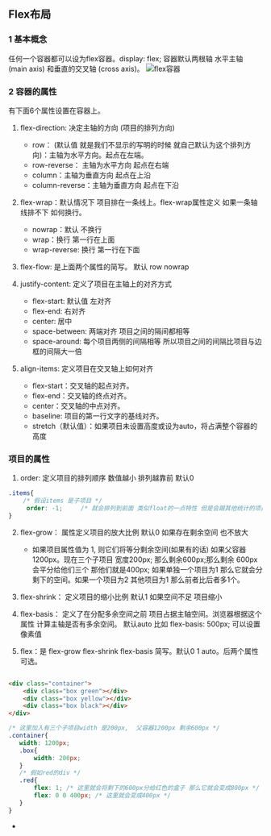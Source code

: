 ## Flex布局

### 1 基本概念
任何一个容器都可以设为flex容器。display: flex; 容器默认两根轴 水平主轴 (main axis) 和垂直的交叉轴 (cross axis)。
![flex容器](http://www.ruanyifeng.com/blogimg/asset/2015/bg2015071004.png)

### 2 容器的属性
有下面6个属性设置在容器上。

1. flex-direction: 决定主轴的方向 (项目的排列方向)

     * row： (默认值 就是我们不显示的写明的时候 就自己默认为这个排列方向)：主轴为水平方向。起点在左端。
     * row-reverse： 主轴为水平方向 起点在右端
     * column：主轴为垂直方向 起点在上沿
     * column-reverse：主轴为垂直方向 起点在下沿

2. flex-wrap：默认情况下 项目排在一条线上。flex-wrap属性定义 如果一条轴线排不下 如何换行。

    * nowrap：默认 不换行
    * wrap：换行 第一行在上面
    * wrap-reverse: 换行 第一行在下面

3. flex-flow: 是上面两个属性的简写。 默认 row nowrap

4. justify-content: 定义了项目在主轴上的对齐方式

    * flex-start: 默认值 左对齐
    * flex-end: 右对齐
    * center: 居中
    * space-between: 两端对齐 项目之间的隔间都相等
    * space-around: 每个项目两侧的间隔相等 所以项目之间的间隔比项目与边框的间隔大一倍

5. align-items: 定义项目在交叉轴上如何对齐

    * flex-start：交叉轴的起点对齐。
    * flex-end：交叉轴的终点对齐。
    * center：交叉轴的中点对齐。
    * baseline: 项目的第一行文字的基线对齐。
    * stretch（默认值）：如果项目未设置高度或设为auto，将占满整个容器的高度


### 项目的属性

1. order: 定义项目的排列顺序 数值越小 排列越靠前 默认0

```CSS
.items{
    /* 假设items 是子项目 */
     order: -1;     /* 就会排列到前面 类似float的一点特性 但是会跟其他统计的项目比较。越小排的越前 */
}
```

2. flex-grow： 属性定义项目的放大比例 默认0 如果存在剩余空间 也不放大
    * 如果项目属性值为 1, 则它们将等分剩余空间(如果有的话) 如果父容器 1200px。现在三个子项目 宽度200px;
      那么剩余600px;那么剩余 600px会平分给他们三个 那他们就是400px;
      如果单独一个项目为1 那么它就会分剩下的空间。如果一个项目为2 其他项目为1  那么前者比后者多1个。

3. flex-shrink： 定义项目的缩小比例 默认1 如果空间不足 项目缩小

4. flex-basis：  定义了在分配多余空间之前 项目占据主轴空间。浏览器根据这个属性 计算主轴是否有多余空间。 默认auto
                比如 flex-basis: 500px; 可以设置像素值

5. flex：是 flex-grow flex-shrink flex-basis 简写。默认0 1 auto。后两个属性可选。

```HTML

<div class="container">
    <div class="box green"></div>
    <div class="box yellow"></div>
    <div class="box black"></div>
</div>

```
 ```CSS
/* 这里加入有三个子项目width 是200px,  父容器1200px 剩余600px */
.container{
    width: 1200px;
    .box{
        width: 200px;
    }
    /* 假如red的div */
    .red{
        flex: 1; /* 这里就会将剩下的600px分给红色的盒子 那么它就会变成800px */
        flex: 0 0 400px; /* 这里就会变成400px */
    }
}
 ```







*
